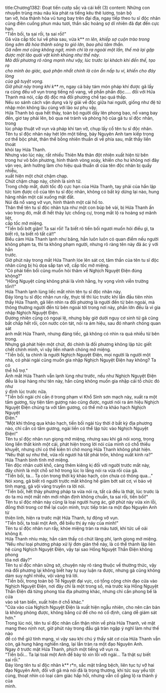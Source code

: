 title:Chương1382: Đoạt tiền cướp sắc và cái kết (3)
content:
Những con nhuyễn trùng màu nâu kia phát ra tiếng kêu thê lương, toàn bộ<br>tan vỡ, hóa thành hỏa vũ tung bay trên đại địa, ngay tiếp theo tu sĩ độc nhãn<br>cũng điên cuồng phun máu tươi, thần sắc hoảng sợ dĩ nhiên đã đạt đến cực hạn.<br>"Tiền bối, ta sai rồi, ta sai rồi!"<br>Gã vừa cấp tốc lui về phía sau, vừa k** r*n lên, khiếp sợ cuộn trào trong<br>lòng sớm đã hóa thành sóng to gió lớn, bao phủ tâm thần.<br>Gã nằm mơ cũng không ngờ, mình chỉ là ra ngoài một lần, thế mà lại gặp<br>được một lão quái vật kinh khủng như thế này.<br>Mà đối phương rõ ràng mạnh như vậy, lúc trước lại khách khí đến thế, tạo ra<br>cho mình ảo giác, quá phận nhất chính là còn ẩn nấp tu vi, khiến cho đáy lòng<br>của gã tuyệt vọng.<br>Giờ phút này trong khi k** r*n, ngay cả bảy tám món pháp khí được gã lấy<br>ra cũng đều vỡ vụn trong tiếng nổ vang, về phần phấn độc..... đối với Hứa<br>Thanh mà nói, cấp độ độc mà đối phương chế tạo quá thấp.<br>Nếu so sánh cách vận dụng và lý giải về độc giữa hai người, giống như đệ tử<br>nhập môn không lâu cùng với lão sư phụ vậy.<br>Hứa Thanh bỏ qua hết thảy, toàn bộ người dấy lên phong bạo, nổ vang bay<br>đến, giơ tay phải lên, bỏ qua né tránh và phòng hộ của gã tu sĩ độc nhãn, trong<br>lúc pháp thuật vỡ vụn và pháp khí tan vỡ, chụp lấy cổ tên tu sĩ độc nhãn.<br>Tên tu sĩ độc nhãn này hét lớn một tiếng, bảy Nguyên Anh tam kiếp trong<br>cơ thể bộc phát, thân thể bỗng nhiên thuấn di về phía sau, mắt thấy liền thoát<br>khỏi tay Hứa Thanh.<br>Nhưng vào lúc này, rất nhiều Thiên Ma thân đột nhiên xuất hiện từ bên<br>trong hư vô bốn phương, hình thành vòng xoáy, khiến cho hư không nơi đây<br>vặn vẹo, ảnh hưởng làm cho hiệu quả thuấn di của tên độc nhãn bị quấy nhiễu,<br>xuất hiện một chút chậm chạp.<br>Chút chậm chạp này, chính là sinh tử.<br>Trong chớp mắt, dưới tốc độ cực hạn của Hứa Thanh, tay phải của hắn lập<br>tức túm được cổ của tên tu sĩ độc nhãn, không có bất kỳ dừng lại nào, hung<br>hăng nhấn một cái xuống mặt đất.<br>Núi đá nổ vang vỡ vụn, hình thành một cái hố to.<br>Thân thể tên tu sĩ độc nhãn tựa như một con búp bê vải, bị Hứa Thanh ấn<br>vào trong đó, mất đi hết thảy lực chống cự, trong mắt lộ ra hoảng sợ mãnh liệt,<br>cấp tốc mở miệng.<br>"Tiền bối bớt giận! Ta sai rồi! Ta biết rõ tiền bối ngươi muốn hỏi điều gì, ta<br>biết rõ, ta biết rõ tất cả!!"<br>Biểu cảm Hứa Thanh lạnh như băng, hắn luôn luôn có quan điểm nếu người<br>không phạm ta, thì ta không phạm người, nhưng rõ ràng tên này đã ác ý với hắn<br>trước.<br>Giờ phút này trong mắt Hứa Thanh lóe lên sát cơ, tâm thần của tên tu sĩ độc<br>nhãn cũng bị hù dọa sắp tan vỡ, cấp tốc mở miệng.<br>"Có phải tiền bối cũng muốn hỏi thăm về Nghịch Nguyệt Điện đúng<br>không?"<br>"Hồng Nguyệt cũng không phải là vĩnh hằng, hy vọng vĩnh viễn trường<br>tồn!!"<br>Hứa Thanh lạnh lùng liếc mắt nhìn tên tu sĩ độc nhãn này.<br>Đáy lòng tu sĩ độc nhãn run rẩy, thực tế thì lúc trước khi lần đầu tiên nhìn<br>thấy Hứa Thanh, gã liền nhìn ra đối phương là người đến từ bên ngoài, mà<br>thông thường người đến từ bên ngoài tới trong nơi này, phần lớn đều là vì gia<br>nhập Nghịch Nguyệt Điện.<br>Đương nhiên cũng có ngoại lệ, nhưng bây giờ dưới nguy cơ sinh tử gã cũng<br>bất chấp hết rồi, còn nước còn tát, nói ra ám hiệu, sau đó nhanh chóng quan sát<br>ánh mắt Hứa Thanh, nhưng đáng tiếc, gã không có nhìn ra quá nhiều từ bên<br>trong.<br>Nhưng gã phát hiện một chút, đó chính là đối phương không lập tức giết<br>chết chính mình, vì vậy liền nhanh chóng mở miệng.<br>"Tiền bối, ta chính là người Nghịch Nguyệt Điện, mọi người là người một<br>nhà, có phải ngài cũng muốn gia nhập Nghịch Nguyệt Điện hay không? Ta có<br>thể hỗ trợ."<br>Ánh mắt Hứa Thanh vẫn lạnh lùng như trước, nếu như Nghịch Nguyệt Điện<br>đều là loại hàng như tên này, hắn cũng không muốn gia nhập cái tổ chức đó như<br>ý định lúc trước nữa.<br>"Tiền bối ngài chỉ cần ở trong phạm vi Khổ Sinh sơn mạch này, xuất ra một<br>tấm gương, tùy tiện tấm gương nào cũng được, ngươi nói ra ám hiệu Nghịch<br>Nguyệt Điện chúng ta với tấm gương, có thể mở ra khảo hạch Nghịch Nguyệt<br>Điện."<br>"Một khi thông qua khảo hạch, tiền bối ngài tùy thời ở bất kỳ địa phương<br>nào, chỉ cần có tấm gương, ngài liền có thể lập tức vào Nghịch Nguyệt Điện!"<br>Tên tu sĩ độc nhãn run giọng mở miệng, nhưng sau khi gã nói xong, trong<br>lòng liền thất kinh một cái, phát hiện trong lời nói của mình có chỗ thiếu<br>khuyết, nhưng chỉ có thể kiên trì chờ mong Hứa Thanh không phát hiện.<br>"Nếu thật sự như thế, vừa rồi ngươi hà tất phải trốn, không xuất kính ra?"<br>Hứa Thanh bình tĩnh mở miệng.<br>Tên độc nhãn cười khổ, càng thêm kiêng kị đối với người trước mắt này,<br>đây chính là một chỗ sơ hở trong lúc lo lắng nói ra vừa rồi của gã.<br>"Tiền bối, ta... Ta còn trong thời kỳ khảo hạch, còn chưa có thông qua..."<br>Nói xong, gã biết rõ người trước mắt không hề giảm bớt sát cơ, vì bảo vệ<br>tính mạng, gã vội vàng truyền ra lời nói.<br>"Tiền bối, hết thảy phương pháp ta vừa nói ra, tất cả đều là thật, lúc trước là<br>do ta mù một mắt nên mới nhận định không chuẩn, ta sai rồi, tiền bối!"<br>Tên tu sĩ độc nhãn này cũng là loại người hung ác, giờ phút này vừa xin lỗi,<br>đồng thời trong cơ thể lại cuộn mình, trực tiếp tràn ra một đạo Nguyên Anh từ<br>thiên linh, hiện ra trước mặt Hứa Thanh, tự động vỡ vụn.<br>"Tiền bối, ta toái một Anh, để biểu thị áy náy của mình!"<br>Tên tu sĩ độc nhãn run rẩy, khóe miệng tràn ra máu tươi, khí tức uể oải<br>không ít.<br>Hứa Thanh nhíu mày, hắn cảm thấy có chút lãng phí, lạnh giọng mở miệng.<br>"Nếu như loại phương pháp xử lý đơn giản thế này, là có thể thành lập liên<br>hệ cùng Nghịch Nguyệt Điện, vậy tại sao Hồng Nguyệt Thần Điện không phong<br>tỏa nơi đây?"<br>Tên tu sĩ độc nhãn sững sờ, chuyện này rõ ràng thuộc về thường thức, vậy<br>mà đối phương lại không biết hay tự suy luận ra được, nhưng gã cũng không<br>dám suy nghĩ nhiều, vội vàng trả lời.<br>"Tiền bối, trong toàn bộ Tế Nguyệt đại vực, có tổng cộng chín đạo cửa vào<br>Nghịch Nguyệt Điện, nơi đây chỉ là một trong số, mà trước kia Hồng Nguyệt<br>Thần Điện đã từng phong tỏa địa phương khác, nhưng chỉ cần phong bế là cửa<br>vào sẽ tan biến, xuất hiện ở chỗ khác."<br>"Cửa vào của Nghịch Nguyệt Điện là xuất hiện ngẫu nhiên, cho nên căn bản<br>là không phòng được, không bằng cứ để cho nó cố định, càng dễ giám sát hơn."<br>Trong lúc nói, tên tu sĩ độc nhãn cẩn thận nhìn về phía Hứa Thanh, vẻ mặt<br>mang theo nịnh nọt, giờ phút này trong đầu gã tràn ngập ý nghĩ làm như thế nào<br>để có thể giữ tính mạng, vì vậy sau khi chú ý thấy sát cơ của Hứa Thanh vẫn<br>còn, gã hung hăng nghiến răng, lại lần tràn ra một đạo Nguyên Anh.<br>Ngay ở trước mặt Hứa Thanh, phịch một tiếng vỡ vụn ra.<br>"Tiền bối... Ta lại toái một Anh để bày tỏ xin lỗi với ngài... Ta thật sự biết<br>sai rồi."<br>Đáy lòng tên tu sĩ độc nhãn k** r*n, sắc mặt trắng bệch, liên tục tự vỡ hai<br>đạo Nguyên Anh, đối với gã mà nói đã là trọng thương, khí tức suy yếu tột<br>cùng, thoạt nhìn có loại cảm giác hấp hối, nhưng vẫn cố gắng lộ ra thành ý của<br>mình.